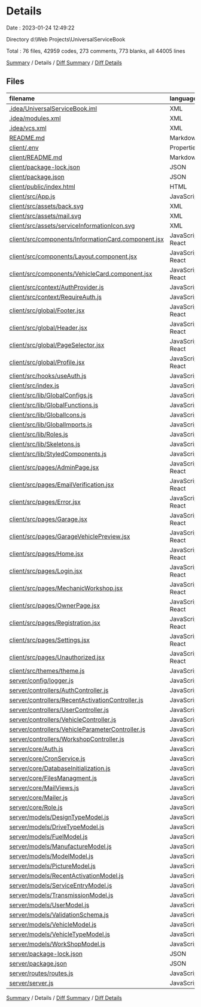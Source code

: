 # Details

Date : 2023-01-24 12:49:22

Directory d:\\Web Projects\\UniversalServiceBook

Total : 76 files,  42959 codes, 273 comments, 773 blanks, all 44005 lines

[Summary](results.md) / Details / [Diff Summary](diff.md) / [Diff Details](diff-details.md)

## Files
| filename | language | code | comment | blank | total |
| :--- | :--- | ---: | ---: | ---: | ---: |
| [.idea/UniversalServiceBook.iml](/.idea/UniversalServiceBook.iml) | XML | 12 | 0 | 0 | 12 |
| [.idea/modules.xml](/.idea/modules.xml) | XML | 8 | 0 | 0 | 8 |
| [.idea/vcs.xml](/.idea/vcs.xml) | XML | 6 | 0 | 0 | 6 |
| [README.md](/README.md) | Markdown | 9 | 0 | 7 | 16 |
| [client/.env](/client/.env) | Properties | 9 | 0 | 0 | 9 |
| [client/README.md](/client/README.md) | Markdown | 1 | 0 | 1 | 2 |
| [client/package-lock.json](/client/package-lock.json) | JSON | 30,529 | 0 | 1 | 30,530 |
| [client/package.json](/client/package.json) | JSON | 53 | 0 | 1 | 54 |
| [client/public/index.html](/client/public/index.html) | HTML | 49 | 1 | 2 | 52 |
| [client/src/App.js](/client/src/App.js) | JavaScript | 223 | 0 | 17 | 240 |
| [client/src/assets/back.svg](/client/src/assets/back.svg) | XML | 11 | 0 | 1 | 12 |
| [client/src/assets/mail.svg](/client/src/assets/mail.svg) | XML | 4 | 0 | 1 | 5 |
| [client/src/assets/serviceInformationIcon.svg](/client/src/assets/serviceInformationIcon.svg) | XML | 7 | 0 | 1 | 8 |
| [client/src/components/InformationCard.component.jsx](/client/src/components/InformationCard.component.jsx) | JavaScript React | 48 | 0 | 5 | 53 |
| [client/src/components/Layout.component.jsx](/client/src/components/Layout.component.jsx) | JavaScript React | 50 | 0 | 6 | 56 |
| [client/src/components/VehicleCard.component.jsx](/client/src/components/VehicleCard.component.jsx) | JavaScript React | 94 | 0 | 8 | 102 |
| [client/src/context/AuthProvider.js](/client/src/context/AuthProvider.js) | JavaScript | 11 | 0 | 4 | 15 |
| [client/src/context/RequireAuth.js](/client/src/context/RequireAuth.js) | JavaScript | 33 | 9 | 6 | 48 |
| [client/src/global/Footer.jsx](/client/src/global/Footer.jsx) | JavaScript React | 77 | 0 | 7 | 84 |
| [client/src/global/Header.jsx](/client/src/global/Header.jsx) | JavaScript React | 150 | 0 | 15 | 165 |
| [client/src/global/PageSelector.jsx](/client/src/global/PageSelector.jsx) | JavaScript React | 65 | 11 | 6 | 82 |
| [client/src/global/Profile.jsx](/client/src/global/Profile.jsx) | JavaScript React | 173 | 0 | 13 | 186 |
| [client/src/hooks/useAuth.js](/client/src/hooks/useAuth.js) | JavaScript | 6 | 0 | 2 | 8 |
| [client/src/index.js](/client/src/index.js) | JavaScript | 11 | 5 | 1 | 17 |
| [client/src/lib/GlobalConfigs.js](/client/src/lib/GlobalConfigs.js) | JavaScript | 9 | 0 | 2 | 11 |
| [client/src/lib/GlobalFunctions.js](/client/src/lib/GlobalFunctions.js) | JavaScript | 6 | 0 | 1 | 7 |
| [client/src/lib/GlobalIcons.js](/client/src/lib/GlobalIcons.js) | JavaScript | 78 | 0 | 1 | 79 |
| [client/src/lib/GlobalImports.js](/client/src/lib/GlobalImports.js) | JavaScript | 111 | 0 | 1 | 112 |
| [client/src/lib/Roles.js](/client/src/lib/Roles.js) | JavaScript | 7 | 0 | 1 | 8 |
| [client/src/lib/Skeletons.js](/client/src/lib/Skeletons.js) | JavaScript | 32 | 0 | 7 | 39 |
| [client/src/lib/StyledComponents.js](/client/src/lib/StyledComponents.js) | JavaScript | 372 | 11 | 54 | 437 |
| [client/src/pages/AdminPage.jsx](/client/src/pages/AdminPage.jsx) | JavaScript React | 333 | 9 | 38 | 380 |
| [client/src/pages/EmailVerification.jsx](/client/src/pages/EmailVerification.jsx) | JavaScript React | 68 | 7 | 6 | 81 |
| [client/src/pages/Error.jsx](/client/src/pages/Error.jsx) | JavaScript React | 17 | 0 | 3 | 20 |
| [client/src/pages/Garage.jsx](/client/src/pages/Garage.jsx) | JavaScript React | 1,085 | 44 | 106 | 1,235 |
| [client/src/pages/GarageVehiclePreview.jsx](/client/src/pages/GarageVehiclePreview.jsx) | JavaScript React | 645 | 4 | 66 | 715 |
| [client/src/pages/Home.jsx](/client/src/pages/Home.jsx) | JavaScript React | 114 | 1 | 13 | 128 |
| [client/src/pages/Login.jsx](/client/src/pages/Login.jsx) | JavaScript React | 109 | 4 | 16 | 129 |
| [client/src/pages/MechanicWorkshop.jsx](/client/src/pages/MechanicWorkshop.jsx) | JavaScript React | 314 | 6 | 47 | 367 |
| [client/src/pages/OwnerPage.jsx](/client/src/pages/OwnerPage.jsx) | JavaScript React | 236 | 4 | 25 | 265 |
| [client/src/pages/Registration.jsx](/client/src/pages/Registration.jsx) | JavaScript React | 102 | 0 | 10 | 112 |
| [client/src/pages/Settings.jsx](/client/src/pages/Settings.jsx) | JavaScript React | 208 | 130 | 29 | 367 |
| [client/src/pages/Unauthorized.jsx](/client/src/pages/Unauthorized.jsx) | JavaScript React | 21 | 0 | 3 | 24 |
| [client/src/themes/theme.js](/client/src/themes/theme.js) | JavaScript | 116 | 4 | 3 | 123 |
| [server/config/logger.js](/server/config/logger.js) | JavaScript | 33 | 0 | 3 | 36 |
| [server/controllers/AuthController.js](/server/controllers/AuthController.js) | JavaScript | 164 | 0 | 12 | 176 |
| [server/controllers/RecentActivationController.js](/server/controllers/RecentActivationController.js) | JavaScript | 49 | 0 | 3 | 52 |
| [server/controllers/UserController.js](/server/controllers/UserController.js) | JavaScript | 161 | 0 | 16 | 177 |
| [server/controllers/VehicleController.js](/server/controllers/VehicleController.js) | JavaScript | 383 | 0 | 41 | 424 |
| [server/controllers/VehicleParameterController.js](/server/controllers/VehicleParameterController.js) | JavaScript | 301 | 15 | 23 | 339 |
| [server/controllers/WorkshopController.js](/server/controllers/WorkshopController.js) | JavaScript | 445 | 0 | 35 | 480 |
| [server/core/Auth.js](/server/core/Auth.js) | JavaScript | 32 | 1 | 2 | 35 |
| [server/core/CronService.js](/server/core/CronService.js) | JavaScript | 50 | 0 | 3 | 53 |
| [server/core/DatabaseInitialization.js](/server/core/DatabaseInitialization.js) | JavaScript | 42 | 0 | 3 | 45 |
| [server/core/FilesManagment.js](/server/core/FilesManagment.js) | JavaScript | 146 | 0 | 15 | 161 |
| [server/core/MailViews.js](/server/core/MailViews.js) | JavaScript | 148 | 0 | 4 | 152 |
| [server/core/Mailer.js](/server/core/Mailer.js) | JavaScript | 25 | 0 | 4 | 29 |
| [server/core/Role.js](/server/core/Role.js) | JavaScript | 7 | 0 | 1 | 8 |
| [server/models/DesignTypeModel.js](/server/models/DesignTypeModel.js) | JavaScript | 20 | 0 | 3 | 23 |
| [server/models/DriveTypeModel.js](/server/models/DriveTypeModel.js) | JavaScript | 20 | 0 | 3 | 23 |
| [server/models/FuelModel.js](/server/models/FuelModel.js) | JavaScript | 15 | 0 | 2 | 17 |
| [server/models/ManufactureModel.js](/server/models/ManufactureModel.js) | JavaScript | 20 | 0 | 3 | 23 |
| [server/models/ModelModel.js](/server/models/ModelModel.js) | JavaScript | 20 | 0 | 3 | 23 |
| [server/models/PictureModel.js](/server/models/PictureModel.js) | JavaScript | 25 | 0 | 3 | 28 |
| [server/models/RecentActivationModel.js](/server/models/RecentActivationModel.js) | JavaScript | 50 | 0 | 3 | 53 |
| [server/models/ServiceEntryModel.js](/server/models/ServiceEntryModel.js) | JavaScript | 67 | 0 | 7 | 74 |
| [server/models/TransmissionModel.js](/server/models/TransmissionModel.js) | JavaScript | 20 | 0 | 3 | 23 |
| [server/models/UserModel.js](/server/models/UserModel.js) | JavaScript | 71 | 0 | 4 | 75 |
| [server/models/ValidationSchema.js](/server/models/ValidationSchema.js) | JavaScript | 77 | 0 | 7 | 84 |
| [server/models/VehicleModel.js](/server/models/VehicleModel.js) | JavaScript | 171 | 0 | 4 | 175 |
| [server/models/VehicleTypeModel.js](/server/models/VehicleTypeModel.js) | JavaScript | 15 | 0 | 3 | 18 |
| [server/models/WorkShopModel.js](/server/models/WorkShopModel.js) | JavaScript | 68 | 0 | 5 | 73 |
| [server/package-lock.json](/server/package-lock.json) | JSON | 4,520 | 0 | 1 | 4,521 |
| [server/package.json](/server/package.json) | JSON | 36 | 0 | 1 | 37 |
| [server/routes/routes.js](/server/routes/routes.js) | JavaScript | 82 | 7 | 12 | 101 |
| [server/server.js](/server/server.js) | JavaScript | 54 | 0 | 4 | 58 |

[Summary](results.md) / Details / [Diff Summary](diff.md) / [Diff Details](diff-details.md)